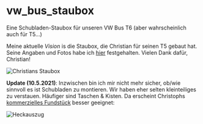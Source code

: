 # vw_bus_staubox
Eine Schubladen-Staubox für unseren VW Bus T6 (aber wahrscheinlich auch für T5...)

Meine aktuelle _Vision_ is die Staubox, die Christian für seinen T5 gebaut hat. Seine Angaben und Fotos habe ich [hier](christians_staubox/christians_staubox.md) festgehalten. Vielen Dank dafür, Christian!

![Christians Staubox](christians_staubox/christians_staubox-rückansicht.png)


**Update (10.5.2021)**: Inzwischen bin ich mir nicht mehr sicher, ob/wie sinnvoll es ist Schubladen zu montieren. Wir haben eher selten kleinteiliges zu verstauen. Häufiger sind Taschen & Kisten. Da erscheint Christophs [kommerzielles Fundstück](kommerzieller_heckauszug/kommerzieller_heckauszug.md) besser geeignet:

![Heckauszug](kommerzieller_heckauszug/VW_Bus_Heckauszug.png)